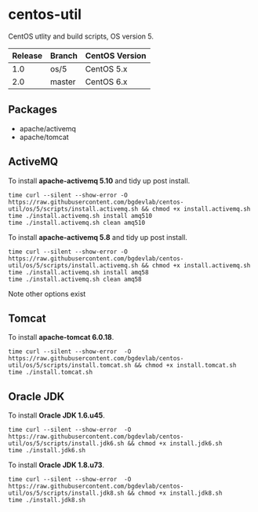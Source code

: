 # centos-util
CentOS utlity and build scripts, OS version 5.

| Release     | Branch    | CentOS Version  |
| ----------- | --------- | --------------- |
| 1.0         | os/5      | CentOS 5.x      |
| 2.0         | master    | CentOS 6.x      |

## Packages

 - apache/activemq
 - apache/tomcat
 
## ActiveMQ

 To install __apache-activemq 5.10__ and tidy up post install. 
 
    time curl --silent --show-error -O https://raw.githubusercontent.com/bgdevlab/centos-util/os/5/scripts/install.activemq.sh && chmod +x install.activemq.sh
    time ./install.activemq.sh install amq510
    time ./install.activemq.sh clean amq510

 To install __apache-activemq 5.8__ and tidy up post install. 
 
    time curl --silent --show-error -O https://raw.githubusercontent.com/bgdevlab/centos-util/os/5/scripts/install.activemq.sh && chmod +x install.activemq.sh
    time ./install.activemq.sh install amq58
    time ./install.activemq.sh clean amq58
 
 Note other options exist
 
## Tomcat

 To install __apache-tomcat 6.0.18__.
  
    time curl --silent --show-error  -O https://raw.githubusercontent.com/bgdevlab/centos-util/os/5/scripts/install.tomcat.sh && chmod +x install.tomcat.sh
    time ./install.tomcat.sh

## Oracle JDK

 To install __Oracle JDK 1.6.u45__.

    time curl --silent --show-error  -O https://raw.githubusercontent.com/bgdevlab/centos-util/os/5/scripts/install.jdk6.sh && chmod +x install.jdk6.sh
    time ./install.jdk6.sh


To install __Oracle JDK 1.8.u73__.

    time curl --silent --show-error  -O https://raw.githubusercontent.com/bgdevlab/centos-util/os/5/scripts/install.jdk8.sh && chmod +x install.jdk8.sh
    time ./install.jdk8.sh
